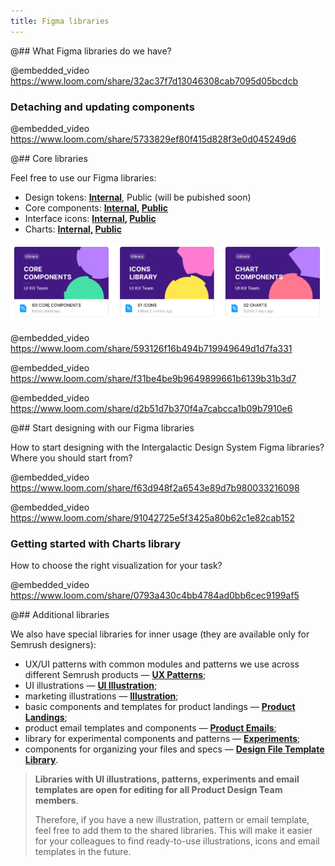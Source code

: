 ```yaml
---
title: Figma libraries
---
```


@## What Figma libraries do we have?

@embedded_video https://www.loom.com/share/32ac37f7d13046308cab7095d05bcdcb

### Detaching and updating components

@embedded_video https://www.loom.com/share/5733829ef80f415d828f3e0d045249d6

@## Core libraries

Feel free to use our Figma libraries:

- Design tokens: **[Internal](https://www.figma.com/file/3oPFz95uakNgr0diY7k5dW/Design-Tokens)**, Public (will be pubished soon)
- Core components: **[Internal](https://www.figma.com/file/pird5k22HfjGRUzZUfW1Qf/%E2%9D%96-New-Components), [Public](https://www.figma.com/community/file/1085155066176261708)**
- Interface icons: **[Internal](https://www.figma.com/file/lVX2dKnVFtcSTQV7eSS5j1/%F0%9F%94%8D-Icons), [Public](https://www.figma.com/community/file/1104055318873511031)**
- Charts: **[Internal](https://www.figma.com/file/eODzGSSSlI8fl0x5fsv9cf/%E2%9C%A8-Charts), [Public](https://www.figma.com/community/file/1104055641569356920)**

![all libraries](static/figma-libraries.png)

@embedded_video https://www.loom.com/share/593126f16b494b719949649d1d7fa331

@embedded_video https://www.loom.com/share/f31be4be9b9649899661b6139b31b3d7

@embedded_video https://www.loom.com/share/d2b51d7b370f4a7cabcca1b09b7910e6

@## Start designing with our Figma libraries

How to start designing with the Intergalactic Design System Figma libraries? Where you should start from?

@embedded_video https://www.loom.com/share/f63d948f2a6543e89d7b980033216098

@embedded_video https://www.loom.com/share/91042725e5f3425a80b62c1e82cab152

### Getting started with Charts library

How to choose the right visualization for your task?

@embedded_video https://www.loom.com/share/0793a430c4bb4784ad0bb6cec9199af5

@## Additional libraries

We also have special libraries for inner usage (they are available only for Semrush designers):

- UX/UI patterns with common modules and patterns we use across different Semrush products — **[UX Patterns](https://www.figma.com/file/EWdX1ly5KsoNu8sywYJdKk/%F0%9F%92%A0-Patterns)**;
- UI illustrations — **[UI Illustration](https://www.figma.com/file/0eyXfQt4cbmx5y8L5oddeo/%F0%9F%91%A9%E2%80%8D%F0%9F%8E%A4-UI-illustrations)**;
- marketing illustrations — **[Illustration](https://www.figma.com/file/UbJFnas5a8uAVlubA8RtmU/Illustration)**;
- basic components and templates for product landings — **[Product Landings](https://www.figma.com/file/K02X01Nb0LuGuHTzsaE5DK/Product-landings-library)**;
- product email templates and components — **[Product Emails](https://www.figma.com/file/uBxKSTlXSEDiKvFp6txzrr/NEW-%E2%80%A2-Product-emails?node-id=1%3A164)**;
- library for experimental components and patterns — **[Experiments](https://www.figma.com/file/n694tB9BkzBkhxetdTiFE8/Experimental-components)**;
- components for organizing your files and specs — **[Design File Template Library](https://www.figma.com/file/ZDRC056k8PbUFi3qoFAWj9/Design-File-Template-Library)**.

> **Libraries with UI illustrations, patterns, experiments and email templates are open for editing for all Product Design Team members**.
>
> Therefore, if you have a new illustration, pattern or email template, feel free to add them to the shared libraries. This will make it easier for your colleagues to find ready-to-use illustrations, icons and email templates in the future.
